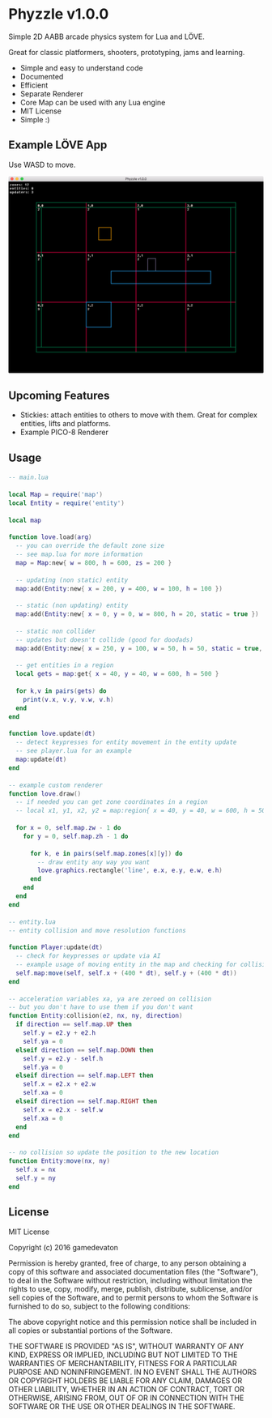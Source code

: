 
# Phyzzle v1.0.0

Simple 2D AABB arcade physics system for Lua and LÖVE.

Great for classic platformers, shooters, prototyping, jams and learning.

- Simple and easy to understand code
- Documented
- Efficient
- Separate Renderer
- Core Map can be used with any Lua engine
- MIT License
- Simple :)

## Example LÖVE App

Use WASD to move.

![](screenshots/love.png)

## Upcoming Features

- Stickies: attach entities to others to move with them.
  Great for complex entities, lifts and platforms.
- Example PICO-8 Renderer

## Usage

```lua
-- main.lua

local Map = require('map')
local Entity = require('entity')

local map

function love.load(arg)
  -- you can override the default zone size
  -- see map.lua for more information
  map = Map:new{ w = 800, h = 600, zs = 200 }

  -- updating (non static) entity
  map:add(Entity:new{ x = 200, y = 400, w = 100, h = 100 })

  -- static (non updating) entity
  map:add(Entity:new{ x = 0, y = 0, w = 800, h = 20, static = true })

  -- static non collider
  -- updates but doesn't collide (good for doodads)
  map:add(Entity:new{ x = 250, y = 100, w = 50, h = 50, static = true, collider = false })

  -- get entities in a region
  local gets = map:get{ x = 40, y = 40, w = 600, h = 500 }

  for k,v in pairs(gets) do
    print(v.x, v.y, v.w, v.h)
  end
end

function love.update(dt)
  -- detect keypresses for entity movement in the entity update
  -- see player.lua for an example
  map:update(dt)
end

-- example custom renderer
function love.draw()
  -- if needed you can get zone coordinates in a region
  -- local x1, y1, x2, y2 = map:region{ x = 40, y = 40, w = 600, h = 500 }

  for x = 0, self.map.zw - 1 do
    for y = 0, self.map.zh - 1 do

      for k, e in pairs(self.map.zones[x][y]) do
        -- draw entity any way you want
        love.graphics.rectangle('line', e.x, e.y, e.w, e.h)
      end
    end
  end
end

-- entity.lua
-- entity collision and move resolution functions

function Player:update(dt)
  -- check for keypresses or update via AI
  -- example usage of moving entity in the map and checking for collisions
  self.map:move(self, self.x + (400 * dt), self.y + (400 * dt))
end

-- acceleration variables xa, ya are zeroed on collision
-- but you don't have to use them if you don't want
function Entity:collision(e2, nx, ny, direction)
  if direction == self.map.UP then
    self.y = e2.y + e2.h
    self.ya = 0
  elseif direction == self.map.DOWN then
    self.y = e2.y - self.h
    self.ya = 0
  elseif direction == self.map.LEFT then
    self.x = e2.x + e2.w
    self.xa = 0
  elseif direction == self.map.RIGHT then
    self.x = e2.x - self.w
    self.xa = 0
  end
end

-- no collision so update the position to the new location
function Entity:move(nx, ny)
  self.x = nx
  self.y = ny
end

```

## License

MIT License

Copyright (c) 2016 gamedevaton

Permission is hereby granted, free of charge, to any person obtaining a copy
of this software and associated documentation files (the "Software"), to deal
in the Software without restriction, including without limitation the rights
to use, copy, modify, merge, publish, distribute, sublicense, and/or sell
copies of the Software, and to permit persons to whom the Software is
furnished to do so, subject to the following conditions:

The above copyright notice and this permission notice shall be included in all
copies or substantial portions of the Software.

THE SOFTWARE IS PROVIDED "AS IS", WITHOUT WARRANTY OF ANY KIND, EXPRESS OR
IMPLIED, INCLUDING BUT NOT LIMITED TO THE WARRANTIES OF MERCHANTABILITY,
FITNESS FOR A PARTICULAR PURPOSE AND NONINFRINGEMENT. IN NO EVENT SHALL THE
AUTHORS OR COPYRIGHT HOLDERS BE LIABLE FOR ANY CLAIM, DAMAGES OR OTHER
LIABILITY, WHETHER IN AN ACTION OF CONTRACT, TORT OR OTHERWISE, ARISING FROM,
OUT OF OR IN CONNECTION WITH THE SOFTWARE OR THE USE OR OTHER DEALINGS IN THE
SOFTWARE.
